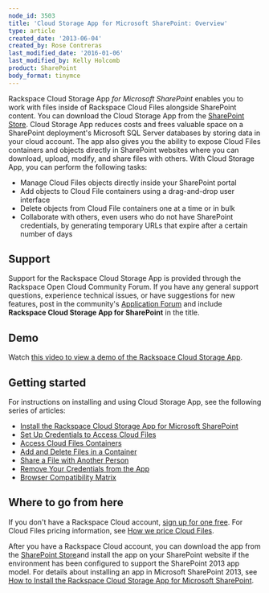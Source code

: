```yaml
---
node_id: 3503
title: 'Cloud Storage App for Microsoft SharePoint: Overview'
type: article
created_date: '2013-06-04'
created_by: Rose Contreras
last_modified_date: '2016-01-06'
last_modified_by: Kelly Holcomb
product: SharePoint
body_format: tinymce
---
```


Rackspace Cloud Storage App *for Microsoft SharePoint* enables you to
work with files inside of Rackspace Cloud Files alongside SharePoint
content. You can download the Cloud Storage App from the [SharePoint
Store](http://office.microsoft.com/en-us/store/rackspace-cloud-storage-app-for-microsoft-sharepoint-WA104094200.aspx?redir=0).
Cloud Storage App reduces costs and frees valuable space on a SharePoint
deployment's Microsoft SQL Server databases by storing data in your
cloud account. The app also gives you the ability to expose Cloud Files
containers and objects directly in SharePoint websites where you can
download, upload, modify, and share files with others. With Cloud
Storage App, you can perform the following tasks:

-   Manage Cloud Files objects directly inside your SharePoint portal
-   Add objects to Cloud File containers using a drag-and-drop user
    interface
-   Delete objects from Cloud File containers one at a time or in bulk
-   Collaborate with others, even users who do not have SharePoint
    credentials, by generating temporary URLs that expire after a
    certain number of days

Support
-------

Support for the Rackspace Cloud Storage App is provided through the
Rackspace Open Cloud Community Forum. If you have any general support
questions, experience technical issues, or have suggestions for new
features, post in the community's [Application
Forum](https://community.rackspace.com/products/f/18) and include
**Rackspace Cloud Storage App for SharePoint** in the title.

Demo
----

Watch [this video to view a demo of the Rackspace Cloud Storage
App](http://c744563d32d0468a7cf1-2fe04d8054667ffada6c4002813eccf0.r76.cf1.rackcdn.com/downloads/videos/cloud_storage_app_overview.mp4).

Getting started
---------------

For instructions on installing and using Cloud Storage App, see the
following series of articles:

-   [Install the Rackspace Cloud Storage App for Microsoft
    SharePoint](/howto/how-to-install-the-rackspace-cloud-storage-app-for-microsoft-sharepoint)
-   [Set Up Credentials to Access Cloud
    Files](/howto/cloud-storage-app-for-microsoft-sharepoint-how-to-set-up-credentials-to-access-cloud-files)
-   [Access Cloud Files
    Containers](/howto/cloud-storage-app-for-microsoft-sharepoint-accessing-cloud-files-containers)
-   [Add and Delete Files in a
    Container](/howto/cloud-storage-app-for-microsoft-sharepoint-how-to-add-and-delete-files-in-a-container)
-   [Share a File with Another
    Person](/howto/cloud-storage-app-for-microsoft-sharepoint-how-to-share-a-file-with-another-person)
-   [Remove Your Credentials from the
    App](/howto/cloud-storage-app-for-microsoft-sharepoint-how-to-remove-your-credentials-from-the-app)
-   [Browser Compatibility
    Matrix](/howto/cloud-storage-app-for-microsoft-sharepoint-browser-compatibility-matrix)

Where to go from here
---------------------

If you don't have a Rackspace Cloud account, [sign up for one
free](https://cart.rackspace.com/cloud/?cp_id=cloud_files). For Cloud
Files pricing information, see [How we price Cloud
Files](http://www.rackspace.com/cloud/files/pricing/).

After you have a Rackspace Cloud account, you can download the app from
the [SharePoint
Store](http://office.microsoft.com/en-us/store/rackspace-cloud-storage-app-for-microsoft-sharepoint-WA104094200.aspx?redir=0%22)and
install the app on your SharePoint website if the environment has been
configured to support the SharePoint 2013 app model. For details about
installing an app in Microsoft SharePoint 2013, see [How to Install the
Rackspace Cloud Storage App for Microsoft
SharePoint](/howto/how-to-install-the-rackspace-cloud-storage-app-for-microsoft-sharepoint).

